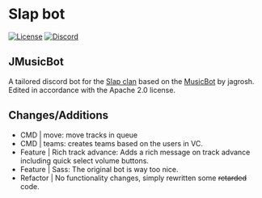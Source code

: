 # Slap bot

[![License](https://img.shields.io/github/license/jagrosh/MusicBot.svg)](https://github.com/jagrosh/MusicBot/blob/master/LICENSE)
[![Discord](https://discordapp.com/api/guilds/276858200853184522/widget.png)](https://discord.gg/wZes6v4)

## JMusicBot
A tailored discord bot for the [Slap clan](http://slapgaming.com) based on the [MusicBot](https://github.com/jagrosh/MusicBot/) by jagrosh.
Edited in accordance with the Apache 2.0 license.


## Changes/Additions
* CMD | move: move tracks in queue
* CMD | teams: creates teams based on the users in VC.
* Feature | Rich track advance: Adds a rich message on track advance including quick select volume buttons.
* Feature | Sass: The original bot is way too nice.
* Refactor | No functionality changes, simply rewritten some ~~retarded~~ code.


